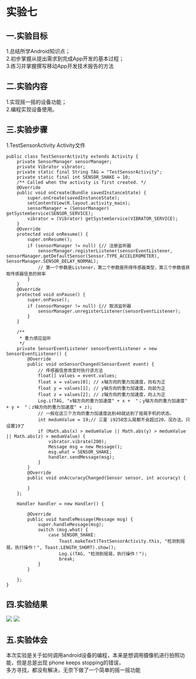 # 实验七

## 一.实验目标  
1.总结所学Android知识点；  
2.初步掌握从提出需求到完成App开发的基本过程；  
3.练习并掌握撰写移动App开发技术报告的方法 
  
## 二.实验内容  
1.实现摇一摇的设备功能；    
2.编程实现设备使用。
  
## 三.实验步骤
1.TestSensorActivity Activity文件
```
public class TestSensorActivity extends Activity {
    private SensorManager sensorManager;
    private Vibrator vibrator;
    private static final String TAG = "TestSensorActivity";
    private static final int SENSOR_SHAKE = 10;
    /** Called when the activity is first created. */
    @Override
    public void onCreate(Bundle savedInstanceState) {
        super.onCreate(savedInstanceState);
        setContentView(R.layout.activity_main);
        sensorManager = (SensorManager) getSystemService(SENSOR_SERVICE);
        vibrator = (Vibrator) getSystemService(VIBRATOR_SERVICE);
    }
    @Override
    protected void onResume() {
        super.onResume();
        if (sensorManager != null) {// 注册监听器
            sensorManager.registerListener(sensorEventListener, sensorManager.getDefaultSensor(Sensor.TYPE_ACCELEROMETER), SensorManager.SENSOR_DELAY_NORMAL);
            // 第一个参数是Listener，第二个参数是所得传感器类型，第三个参数值获取传感器信息的频率
        }
    }
    @Override
    protected void onPause() {
        super.onPause();
        if (sensorManager != null) {// 取消监听器
            sensorManager.unregisterListener(sensorEventListener);
        }
    }

    /**
     * 重力感应监听
     */
    private SensorEventListener sensorEventListener = new SensorEventListener() {
        @Override
        public void onSensorChanged(SensorEvent event) {
            // 传感器信息改变时执行该方法
            float[] values = event.values;
            float x = values[0]; // x轴方向的重力加速度，向右为正
            float y = values[1]; // y轴方向的重力加速度，向前为正
            float z = values[2]; // z轴方向的重力加速度，向上为正
            Log.i(TAG, "x轴方向的重力加速度" + x +  "；y轴方向的重力加速度" + y +  "；z轴方向的重力加速度" + z);
            // 一般在这三个方向的重力加速度达到40就达到了摇晃手机的状态。
            int medumValue = 19;// 三星 i9250怎么晃都不会超过20，没办法，只设置19了
            if (Math.abs(x) > medumValue || Math.abs(y) > medumValue || Math.abs(z) > medumValue) {
                vibrator.vibrate(200);
                Message msg = new Message();
                msg.what = SENSOR_SHAKE;
                handler.sendMessage(msg);
            }
        }
        @Override
        public void onAccuracyChanged(Sensor sensor, int accuracy) {

        }
    };
   
    Handler handler = new Handler() {

        @Override
        public void handleMessage(Message msg) {
            super.handleMessage(msg);
            switch (msg.what) {
                case SENSOR_SHAKE:
                    Toast.makeText(TestSensorActivity.this, "检测到摇晃，执行操作！", Toast.LENGTH_SHORT).show();
                    Log.i(TAG, "检测到摇晃，执行操作！");
                    break;
            }
        }

    };
}
```
## 四.实验结果  
<img src="https://github.com/lyRomantic/android-labs-2020/blob/master/students/net1812070504101/lab7_1.png">  
<img src="https://github.com/lyRomantic/android-labs-2020/blob/master/students/net1812070504101/lab7_2.png">  

## 五.实验体会
本次实验是关于如何调用android设备的编程，本来是想调用摄像机进行拍照功能，但是总是出现 phone keeps stopping的错误，  
多方寻找，都没有解决，无奈下做了一个简单的摇一摇功能

























